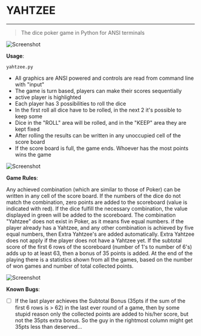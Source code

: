 # YAHTZEE
---

> The dice poker game in Python for ANSI terminals

![Screenshot](https://github.com/oliverbacsi/Yahtzee/blob/main/0-main.png)

**Usage**:
```
yahtzee.py
```

* All graphics are ANSI powered and controls are read from command line with "input"
* The game is turn based, players can make their scores sequentially
* active player is highlighted
* Each player has 3 possibilities to roll the dice
* In the first roll all dice have to be rolled, in the next 2 it's possible to keep some
* Dice in the "ROLL" area will be rolled, and in the "KEEP" area they are kept fixed
* After rolling the results can be written in any unoccupied cell of the score board
* If the score board is full, the game ends. Whoever has the most points wins the game

![Screenshot](https://github.com/oliverbacsi/Yahtzee/blob/main/1-help.png)

**Game Rules**:

Any achieved combination (which are similar to those of Poker) can be written in any cell of the score board.
If the numbers of the dice do not match the combination, zero points are added to the scoreboard (value is indicated with red).
If the dice fulfill the necessary combination, the value displayed in green will be added to the scoreboard.
The combination "Yahtzee" does not exist in Poker, as it means five equal numbers.
if the player already has a Yahtzee, and any other combination is achieved by five equal numbers, then Extra Yahtzee's are added automatically.
Extra Yahtzee does not apply if the player does not have a Yahtzee yet.
If the subtotal score of the first 6 rows of the scoreboard (number of 1's to number of 6's) adds up to at least 63, then a bonus of 35 points is added.
At the end of the playing there is a statistics shown from all the games, based on the number of won games and number of total collected points.

![Screenshot](https://github.com/oliverbacsi/Yahtzee/blob/main/2-scores.png)

**Known Bugs**:

* [ ] If the last player achieves the Subtotal Bonus (35pts if the sum of the first 6 rows is > 62) in the last ever round of a game, then by some stupid reason only the collected points are added to his/her score, but not the 35pts extra bonus. So the guy in the rightmost column might get 35pts less than deserved...
